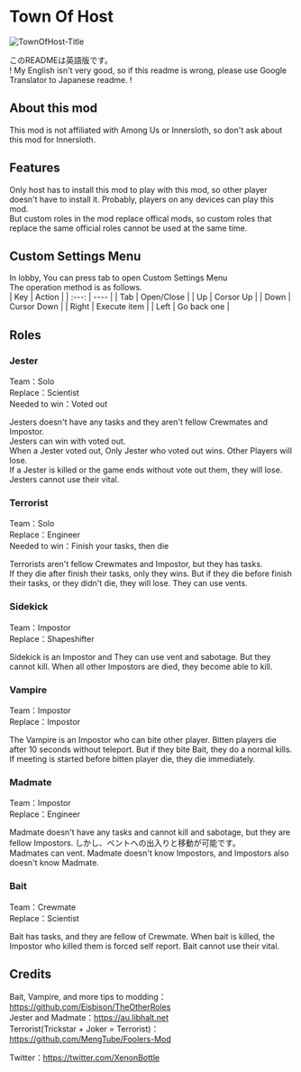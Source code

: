 # Town Of Host
![TownOfHost-Title](https://user-images.githubusercontent.com/51523918/147845737-440bc415-0d0f-42eb-b1d4-6aab36937bd4.jpg)

このREADMEは英語版です。<br>
! My English isn't very good, so if this readme is wrong, please use Google Translator to Japanese readme. !

## About this mod

This mod is not affiliated with Among Us or Innersloth, so don't ask about this mod for Innersloth.<br>

## Features

Only host has to install this mod to play with this mod, so other player doesn't have to install it. Probably, players on any devices can play this mod.<br>
But custom roles in the mod replace offical mods, so custom roles that replace the same official roles cannot be used at the same time.<br>

## Custom Settings Menu
In lobby, You can press tab to open Custom Settings Menu<br>
The operation method is as follows.<br>
| Key | Action |
| :---: | ---- |
| Tab | Open/Close |
| Up | Corsor Up |
| Down | Cursor Down |
| Right | Execute item |
| Left | Go back one |

## Roles

### Jester

Team：Solo<br>
Replace：Scientist<br>
Needed to win：Voted out<br>

Jesters doesn't have any tasks and they aren't fellow Crewmates and Impostor.<br>
Jesters can win with voted out.<br>
When a Jester voted out, Only Jester who voted out wins. Other Players will lose.<br>
If a Jester is killed or the game ends without vote out them, they will lose.<br>
Jesters cannot use their vital.<br>

### Terrorist

Team：Solo<br>
Replace：Engineer<br>
Needed to win：Finish your tasks, then die<br>

Terrorists aren't fellow Crewmates and Impostor, but they has tasks.<br>
If they die after finish their tasks, only they wins.
But if they die before finish their tasks, or they didn't die, they will lose.
They can use vents.

### Sidekick

Team：Impostor<br>
Replace：Shapeshifter<br>

Sidekick is an Impostor and They can use vent and sabotage.
But they cannot kill.
When all other Impostors are died, they become able to kill.

### Vampire

Team：Impostor<br>
Replace：Impostor<br>

The Vampire is an Impostor who can bite other player.
Bitten players die after 10 seconds without teleport.
But if they bite Bait, they do a normal kills.
If meeting is started before bitten player die, they die immediately.

### Madmate

Team：Impostor<br>
Replace：Engineer<br>

Madmate doesn't have any tasks and cannot kill and sabotage, but they are fellow Impostors.
しかし、ベントへの出入りと移動が可能です。<br>
Madmates can vent.
Madmate doesn't know Impostors, and Impostors also doesn't know Madmate.

### Bait

Team：Crewmate<br>
Replace：Scientist<br>

Bait has tasks, and they are fellow of Crewmate.
When bait is killed, the Impostor who killed them is forced self report.
Bait cannot use their vital.

## Credits

Bait, Vampire, and more tips to modding：https://github.com/Eisbison/TheOtherRoles<br>
Jester and Madmate：https://au.libhalt.net<br>
Terrorist(Trickstar + Joker = Terrorist)：https://github.com/MengTube/Foolers-Mod<br>

Twitter：https://twitter.com/XenonBottle
